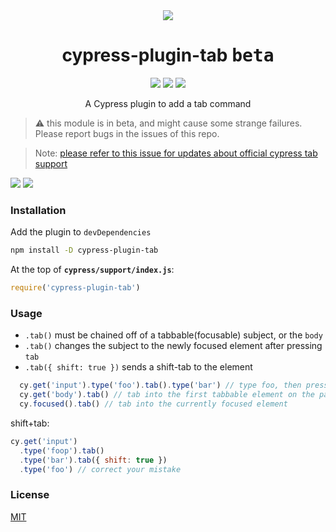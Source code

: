 
<div align="center">
    <img src="docs/readme-logo.png">
    <h1>cypress-plugin-tab <kbd>beta</kbd></h1>
    <a href="https://www.npmjs.com/package/cypress-plugin-tab"><img src="https://img.shields.io/npm/v/cypress-plugin-tab.svg?style=flat"></a>
    <a href="https://www.npmjs.com/package/cypress-plugin-tab"><img src="https://img.shields.io/npm/dt/cypress-plugin-tab.svg"></a>
    <a href="https://github.com/bkucera/cypress-plugin-tab/blob/master/LICENSE"><img src="https://img.shields.io/github/license/bkucera/cypress-plugin-tab.svg"></a>
<p>A Cypress plugin to add a tab command</p>

</div>

> :warning: this module is in beta, and might cause some strange failures. Please report bugs in the issues of this repo.

> Note: [please refer to this issue for updates about official cypress tab support](https://github.com/cypress-io/cypress/issues/299)

![](docs/readme-screenshot.png)
![](docs/readme-demo.gif)

### Installation

Add the plugin to `devDependencies`
```bash
npm install -D cypress-plugin-tab
```

At the top of **`cypress/support/index.js`**:
```js
require('cypress-plugin-tab')
```


### Usage

- `.tab()` must be chained off of a tabbable(focusable) subject, or the `body`
- `.tab()` changes the subject to the newly focused element after pressing `tab`
- `.tab({ shift: true })` sends a shift-tab to the element

```js
  cy.get('input').type('foo').tab().type('bar') // type foo, then press tab, then type bar
  cy.get('body').tab() // tab into the first tabbable element on the page
  cy.focused().tab() // tab into the currently focused element
```

shift+tab:

```js
cy.get('input')
  .type('foop').tab()
  .type('bar').tab({ shift: true })
  .type('foo') // correct your mistake
```

### License
[MIT](LICENSE)
